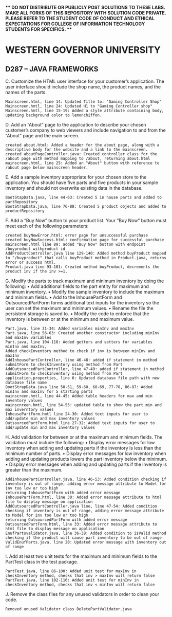<strong>** DO NOT DISTRIBUTE OR PUBLICLY POST SOLUTIONS TO THESE LABS. MAKE ALL FORKS OF THIS REPOSITORY WITH SOLUTION CODE PRIVATE. PLEASE REFER TO THE STUDENT CODE OF CONDUCT AND ETHICAL EXPECTATIONS FOR COLLEGE OF INFORMATION TECHNOLOGY STUDENTS FOR SPECIFICS. ** </strong>

# WESTERN GOVERNOR UNIVERSITY 
## D287 – JAVA FRAMEWORKS
C.  Customize the HTML user interface for your customer’s application. The user interface should include the shop name, the product names, and the names of the parts.
    
    Mainscreen.html, line 14: Updated Title to: "Gaming Controller Shop"
    Mainscreen.hmtl, line 24: Updated H1 to "Gaming Controller shop"
    Mainscreen.hmtl, line 15-19: Added a style attribute containing body, updating background color to lemonchiffon.

D.  Add an “About” page to the application to describe your chosen customer’s company to web viewers and include navigation to and from the “About” page and the main screen.
    
    created about.html: Added a header for the about page, along with a descriptive body for the website and a link to the mainscreen.
    created aboutPageController.java: Created controller class for the /about page with method mapping to /about, returning about.html
    mainscreen.html, line 25: Added an "About" button with reference to /about page below mainscreen header.

E.  Add a sample inventory appropriate for your chosen store to the application. You should have five parts and five products in your sample inventory and should not overwrite existing data in the database.

    BootStapData.java, line 44-63: Created 5 in house parts and added to partRepository
    BootStrapData.java, line 76-88: Created 5 product objects and added to productRepository

F.  Add a “Buy Now” button to your product list. Your “Buy Now” button must meet each of the following parameters:

    created buyNowError.html: error page for unsuccessful purchase
    created buyNowSuccess.html: confirmation page for successful purchase
    mainscreen.html line 89: added "Buy Now" button with endpoint /buyproduct withproduct id
    AddProductController.java line 129-140: Added method buyProduct mapped to "/buyproduct" that calls buyProduct method in Product.java, returns error or success html.
    Product.java line 93-101: Created method buyProduct, decrements the product inv if the inv >=1.
    


G.  Modify the parts to track maximum and minimum inventory by doing the following:
•  Add additional fields to the part entity for maximum and minimum inventory.
•  Modify the sample inventory to include the maximum and minimum fields.
•  Add to the InhousePartForm and OutsourcedPartForm forms additional text inputs for the inventory so the user can set the maximum and minimum values.
•  Rename the file the persistent storage is saved to.
•  Modify the code to enforce that the inventory is between or at the minimum and maximum value.

    Part.java, line 31-34: Added variables minInv and maxInv
    Part.java, line 56-63: Created another constructor including minInv and maxInv variables
    Part.java, line 104-118: Added getters and setters for variables minInv and maxInv,
    Added checkInventory method to check if inv is between minInv and maxInv
    AddInhousePartController, line 46-48: added if statement in method submitForm to checkInventory using method from Part
    AddOutsourcedPartController, line 47-49: added if statement in method submitForm to checkInventory using method from Part
    application.properties, line 6: Updated database file path with new database file name
    BootStrapData.java line 50-51, 59-60, 68-69, 77-78, 86-87: Added minInv and maxInv for 5 starting parts
    mainscreen.hmtl, line 44-45: Added table headers for max and min inventory values
    mainscnreen.hmtl, line 54-55: updated table to show the part min and max inverntory values
    InhousePartForm.hmtl line 24-30: Added text inputs for user to add/update min and max inventory values
    OutsourcedPartForm.html line 27-32: Added text inputs for user to add/update min and max inventory values
    


H.  Add validation for between or at the maximum and minimum fields. The validation must include the following:
•  Display error messages for low inventory when adding and updating parts if the inventory is less than the minimum number of parts.
•  Display error messages for low inventory when adding and updating products lowers the part inventory below the minimum.
•  Display error messages when adding and updating parts if the inventory is greater than the maximum.

    AddInhousePartController.java, line 46-53: Added condition checking if inventory is out of range, adding error message attribute to Model for inv too low or too high
    returning InhousePartForm with added error message
    InhousePartForm.html, line 30: Added error message attribute to html file to display message on application
    AddOutsourcedPartController.java line, line 47-54: Added condition checking if inventory is out of range, adding error message attribute to Model for inv too low or too high
    returning OutsourcedPartForm with added error message
    OutsourcedPartForm.html, line 33: Added error message attribute to html file to display message on application
    EnufPartsvalidator.java, line 36-38: Added condition to isValid method checking if the product will cause part inventory to be out of range
    ValidEnufParts.java, line 20: Updated error message with inventory out of range 

I.  Add at least two unit tests for the maximum and minimum fields to the PartTest class in the test package.
    
    PartTest.java, line 86-100: Added unit test for maxInv in checkInventory method, checks that inv > maxInv will return false
    PartTest.java, line 102-116: Added unit test for minInv in checkInventory method, checks that inv < minInv will return false

J.  Remove the class files for any unused validators in order to clean your code.
    
    Removed unused Validator class DeletePartValidator.java